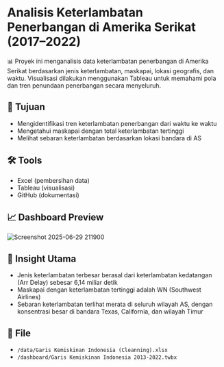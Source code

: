 # Analisis Keterlambatan Penerbangan di Amerika Serikat (2017–2022)
📊 Proyek ini menganalisis data keterlambatan penerbangan di Amerika Serikat berdasarkan jenis keterlambatan, maskapai, lokasi geografis, dan waktu. Visualisasi dilakukan menggunakan Tableau untuk memahami pola dan tren penundaan penerbangan secara menyeluruh.

## 🎯 Tujuan
- Mengidentifikasi tren keterlambatan penerbangan dari waktu ke waktu
- Mengetahui maskapai dengan total keterlambatan tertinggi
- Melihat sebaran keterlambatan berdasarkan lokasi bandara di AS

## 🛠 Tools
- Excel (pembersihan data)
- Tableau (visualisasi)
- GitHub (dokumentasi)

## 📈 Dashboard Preview
![Screenshot 2025-06-29 211900](https://github.com/user-attachments/assets/74a36cfd-7466-4fcd-8bfb-d8d3d2369ea5)

## 🧠 Insight Utama
- Jenis keterlambatan terbesar berasal dari keterlambatan kedatangan (Arr Delay) sebesar 6,14 miliar detik
- Maskapai dengan keterlambatan tertinggi adalah WN (Southwest Airlines)
- Sebaran keterlambatan terlihat merata di seluruh wilayah AS, dengan konsentrasi besar di bandara Texas, California, dan wilayah Timur

## 📂 File
- `/data/Garis Kemiskinan Indonesia (Cleanning).xlsx`
- `/dashboard/Garis Kemiskinan Indonesia 2013-2022.twbx`
